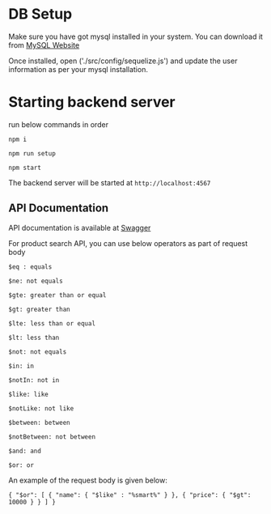 # DB Setup
Make sure you have got mysql installed in your system. You can download it from [MySQL Website](https://dev.mysql.com/downloads/mysql/)

Once installed, open ('./src/config/sequelize.js') and update the user information as per your mysql installation. 

# Starting backend server

run below commands in order

`npm i`

`npm run setup`

`npm start`

The backend server will be started at `http://localhost:4567`

## API Documentation

API documentation is available at [Swagger](https://app.swaggerhub.com/apis/mark28234/fest-be/0.1)

For product search API, you can use below operators as part of request body

`$eq : equals`

`$ne: not equals`

`$gte: greater than or equal`

`$gt: greater than`

`$lte: less than or equal`

`$lt: less than`

`$not: not equals`

`$in: in`

`$notIn: not in`

`$like: like`

`$notLike: not like`

`$between: between`

`$notBetween: not between`

`$and: and`

`$or: or`

An example of the request body is given below:

`{
	"$or": [
		{
			"name": {
				"$like" : "%smart%"
			}
		},
		{
			"price": {
				"$gt": 10000
			}
		}
	]
}`